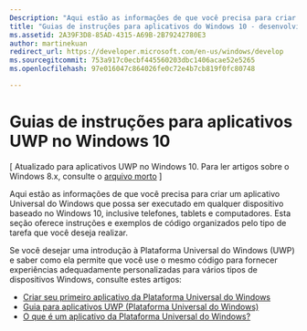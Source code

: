 ```yaml
---
Description: "Aqui estão as informações de que você precisa para criar um aplicativo Universal do Windows que possa ser executado em qualquer dispositivo baseado no Windows 10, inclusive telefones, tablets e computadores."
title: "Guias de instruções para aplicativos do Windows 10 - desenvolvimento de aplicativos do Windows"
ms.assetid: 2A39F3D8-85AD-4315-A69B-2B79242780E3
author: martinekuan
redirect_url: https://developer.microsoft.com/en-us/windows/develop
ms.sourcegitcommit: 753a917c0ecbf445560203dbc1406acae52e5265
ms.openlocfilehash: 97e016047c864026fe0c72e4b7cb819f0fc80748

---
```



# Guias de instruções para aplicativos UWP no Windows 10

\[ Atualizado para aplicativos UWP no Windows 10. Para ler artigos sobre o Windows 8.x, consulte o [arquivo morto](http://go.microsoft.com/fwlink/p/?linkid=619132) \]

Aqui estão as informações de que você precisa para criar um aplicativo Universal do Windows que possa ser executado em qualquer dispositivo baseado no Windows 10, inclusive telefones, tablets e computadores. Esta seção oferece instruções e exemplos de código organizados pelo tipo de tarefa que você deseja realizar.

Se você desejar uma introdução à Plataforma Universal do Windows (UWP) e saber como ela permite que você use o mesmo código para fornecer experiências adequadamente personalizadas para vários tipos de dispositivos Windows, consulte estes artigos:

-   [Criar seu primeiro aplicativo da Plataforma Universal do Windows](get-started/create-a-hello-world-app-xaml-universal.md)
-   [Guia para aplicativos UWP (Plataforma Universal do Windows)](get-started/universal-application-platform-guide.md)
-   [O que é um aplicativo da Plataforma Universal do Windows?](get-started/whats-a-uwp.md)




<!--HONumber=Jun16_HO4-->



